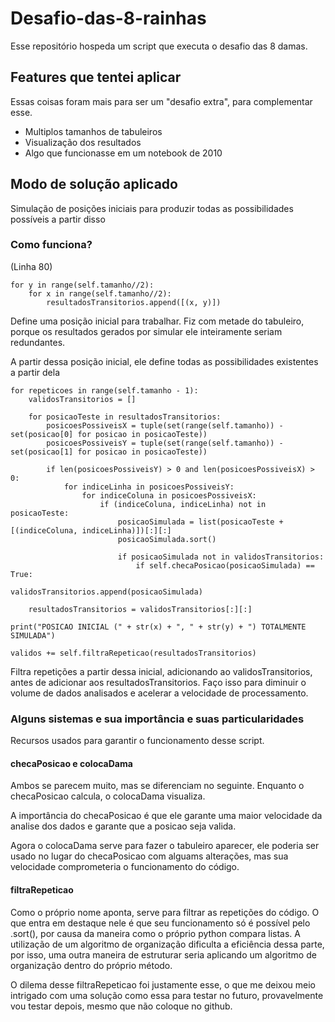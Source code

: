 # Desafio-das-8-rainhas
Esse repositório hospeda um script que executa o desafio das 8 damas.

## Features que tentei aplicar
Essas coisas foram mais para ser um "desafio extra", para complementar esse.
- Multiplos tamanhos de tabuleiros
- Visualização dos resultados
- Algo que funcionasse em um notebook de 2010

## Modo de solução aplicado
Simulação de posições iniciais para produzir todas as possibilidades possíveis a partir disso

### Como funciona? 
(Linha 80)
```
for y in range(self.tamanho//2):
    for x in range(self.tamanho//2):
        resultadosTransitorios.append([(x, y)])
```
Define uma posição inicial para trabalhar. Fiz com metade do tabuleiro, porque os resultados gerados por simular ele inteiramente seriam redundantes.

A partir dessa posição inicial, ele define todas as possibilidades existentes a partir dela

```
for repeticoes in range(self.tamanho - 1):
    validosTransitorios = []

    for posicaoTeste in resultadosTransitorios:
        posicoesPossiveisX = tuple(set(range(self.tamanho)) - set(posicao[0] for posicao in posicaoTeste))
        posicoesPossiveisY = tuple(set(range(self.tamanho)) - set(posicao[1] for posicao in posicaoTeste))

        if len(posicoesPossiveisY) > 0 and len(posicoesPossiveisX) > 0:
            for indiceLinha in posicoesPossiveisY:
                for indiceColuna in posicoesPossiveisX:
                    if (indiceColuna, indiceLinha) not in posicaoTeste:
                        posicaoSimulada = list(posicaoTeste + [(indiceColuna, indiceLinha)])[:][:]
                        posicaoSimulada.sort()

                        if posicaoSimulada not in validosTransitorios:
                            if self.checaPosicao(posicaoSimulada) == True:
                                validosTransitorios.append(posicaoSimulada)
                
    resultadosTransitorios = validosTransitorios[:][:]

print("POSICAO INICIAL (" + str(x) + ", " + str(y) + ") TOTALMENTE SIMULADA")

validos += self.filtraRepeticao(resultadosTransitorios)
```
Filtra repetições a partir dessa inicial, adicionando ao validosTransitorios, antes de adicionar aos resultadosTransitorios. Faço isso para diminuir o volume de dados analisados e acelerar a velocidade de processamento.

### Alguns sistemas e sua importância e suas particularidades
Recursos usados para garantir o funcionamento desse script.

#### checaPosicao e colocaDama
Ambos se parecem muito, mas se diferenciam no seguinte.
Enquanto o checaPosicao calcula, o colocaDama visualiza.

A importância do checaPosicao é que ele garante uma maior velocidade da analise dos dados e garante que a posicao seja valida.

Agora o colocaDama serve para fazer o tabuleiro aparecer, ele poderia ser usado no lugar do checaPosicao com alguams alterações, mas sua velocidade comprometeria o funcionamento do código.

#### filtraRepeticao
Como o próprio nome aponta, serve para filtrar as repetições do código. O que entra em destaque nele é que seu funcionamento só é possível pelo .sort(), por causa da maneira como o próprio python compara listas.
A utilização de um algoritmo de organização dificulta a eficiência dessa parte, por isso, uma outra maneira de estruturar seria aplicando um algoritmo de organização dentro do próprio método.

O dilema desse filtraRepeticao foi justamente esse, o que me deixou meio intrigado com uma solução como essa para testar no futuro, provavelmente vou testar depois, mesmo que não coloque no github.
